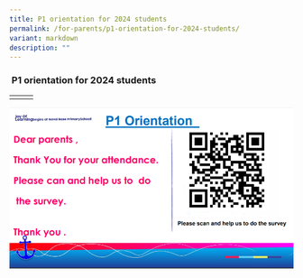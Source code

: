 ```yaml
---
title: P1 orientation for 2024 students
permalink: /for-parents/p1-orientation-for-2024-students/
variant: markdown
description: ""
---
```

###  P1 orientation for 2024 students

|  |  |  |
| -------- | -------- | -------- |
|      |      |      |

![](/images/P1%20Orientation%202024/P1_Orientation_Survey.PNG)